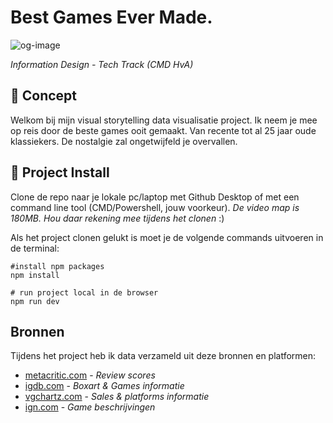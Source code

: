 # Best Games Ever Made.

![og-image](https://user-images.githubusercontent.com/11356517/204281416-2160fe12-c324-43f6-9018-0259d09a274d.png)

*Information Design - Tech Track (CMD HvA)*

## 📖 Concept

Welkom bij mijn visual storytelling data visualisatie project. Ik neem je mee op reis door de beste games ooit gemaakt. Van recente tot al 25 jaar oude klassiekers. De nostalgie zal ongetwijfeld je overvallen.

## 🔨 Project Install

Clone de repo naar je lokale pc/laptop met Github Desktop of met een command line tool (CMD/Powershell, jouw voorkeur).
*De video map is 180MB. Hou daar rekening mee tijdens het clonen* :)

Als het project clonen gelukt is moet je de volgende commands uitvoeren in de terminal:

```shell
#install npm packages
npm install

# run project local in de browser
npm run dev
```

## Bronnen

Tijdens het project heb ik data verzameld uit deze bronnen en platformen:

- [metacritic.com](https://www.metacritic.com/) - *Review scores*
- [igdb.com](https://www.igdb.com/) - *Boxart & Games informatie*
- [vgchartz.com](https://www.vgchartz.com/) - *Sales & platforms informatie*
- [ign.com](https://www.ign.com) - *Game beschrijvingen*
